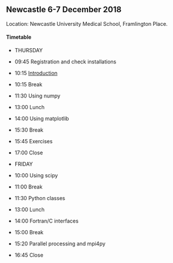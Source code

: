
## Newcastle 6-7 December 2018

Location: Newcastle University Medical School, Framlington Place.


#### Timetable

*  THURSDAY
 * 09:45 Registration and check installations
 * 10:15 [Introduction](./lectures/user-intro/intro.ipynb)
 * 10:15 Break
 * 11:30 Using numpy
 * 13:00 Lunch

 * 14:00 Using matplotlib
 * 15:30 Break
 * 15:45 Exercises
 * 17:00 Close

*   FRIDAY
 * 10:00 Using scipy
 * 11:00 Break
 * 11:30 Python classes
 * 13:00 Lunch

 * 14:00 Fortran/C interfaces
 * 15:00 Break
 * 15:20 Parallel processing and mpi4py
 * 16:45 Close

